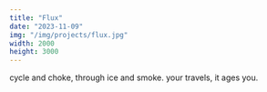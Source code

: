 ```yaml
---
title: "Flux"
date: "2023-11-09"
img: "/img/projects/flux.jpg"
width: 2000
height: 3000
---
```


cycle and choke, through ice and smoke.
your travels, it ages you.
